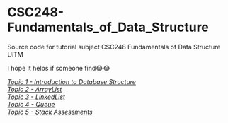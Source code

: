 # CSC248-Fundamentals_of_Data_Structure
Source code for tutorial subject CSC248 Fundamentals of Data Structure UiTM

I hope it helps if someone find😂😂

[_Topic 1 - Introduction to Database Structure_](../../tree/main/Topic1)  
[_Topic 2 - ArrayList_](../../tree/main/Topic2)  
[_Topic 3 - LinkedList_](../../tree/main/Topic3)  
[_Topic 4 - Queue_](../../tree/main/Topic4)  
[_Topic 5 - Stack_](../../tree/main/Topic4)
[_Assessments_](../../tree/main/assessment)